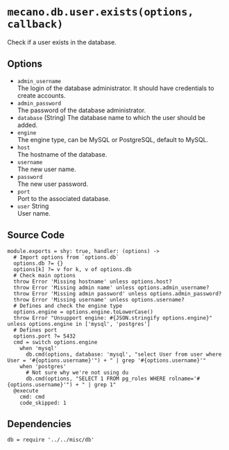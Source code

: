 
# `mecano.db.user.exists(options, callback)`

Check if a user exists in the database.

## Options

*   `admin_username`   
    The login of the database administrator. It should have credentials to 
    create accounts.   
*   `admin_password`   
    The password of the database administrator.
*   `database` (String)
    The database name to which the user should be added.   
*   `engine`      
    The engine type, can be MySQL or PostgreSQL, default to MySQL.   
*   `host`   
    The hostname of the database.   
*   `username`   
    The new user name.   
*   `password`   
    The new user password.   
*   `port`   
    Port to the associated database.   
*   `user` String   
    User name.   

## Source Code

    module.exports = shy: true, handler: (options) ->
      # Import options from `options.db`
      options.db ?= {}
      options[k] ?= v for k, v of options.db
      # Check main options
      throw Error 'Missing hostname' unless options.host?
      throw Error 'Missing admin name' unless options.admin_username?
      throw Error 'Missing admin password' unless options.admin_password?
      throw Error 'Missing username' unless options.username?
      # Defines and check the engine type
      options.engine = options.engine.toLowerCase()
      throw Error "Unsupport engine: #{JSON.stringify options.engine}" unless options.engine in ['mysql', 'postgres']
      # Defines port
      options.port ?= 5432      
      cmd = switch options.engine
        when 'mysql'
          db.cmd(options, database: 'mysql', "select User from user where User = '#{options.username}'") + " | grep '#{options.username}'"
        when 'postgres'
          # Not sure why we're not using du
          db.cmd(options, "SELECT 1 FROM pg_roles WHERE rolname='#{options.username}'") + " | grep 1"
      @execute
        cmd: cmd
        code_skipped: 1

## Dependencies

    db = require '../../misc/db'
